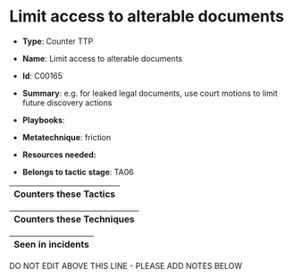# Limit access to alterable documents

* **Type**: Counter TTP

* **Name**: Limit access to alterable documents

* **Id**: C00165

* **Summary**: e.g. for leaked legal documents, use court motions to limit future discovery actions

* **Playbooks**: 

* **Metatechnique**: friction

* **Resources needed:** 

* **Belongs to tactic stage**: TA06


| Counters these Tactics |
| ---------------------- |



| Counters these Techniques |
| ------------------------- |



| Seen in incidents |
| ----------------- |


DO NOT EDIT ABOVE THIS LINE - PLEASE ADD NOTES BELOW